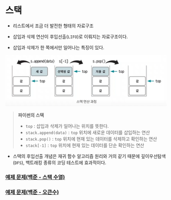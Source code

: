 # 스택

- 리스트에서 조금 더 발전한 형태의 자료구조

- 삽입과 삭제 연산이 후입선출(`LIFO`)로 이뤄지는 자료구조이다.
- 삽입과 삭제가 한 쪽에서만 일어나는 특징이 있다.

![img.png](image/img.png)

> **파이썬의 스택**<br>
> - `top` : 삽입과 삭제가 일어나는 위치를 뜻한다.
> - `stack.append(data)` : `top` 위치에 새로운 데이터를 삽입하는 연산
> - `stack.pop()` : `top` 위치에 현재 있는 데이터를 삭제하고 확인하는 연산
> - `stack[-1]` : `top` 위치에 현재 있는 데이터를 단순 확인하는 연산

- 스택의 후입선출 개념은 재귀 함수 알고리즘 원리와 거의 같기 때문에 깊이우선탐색(`DFS`), 백트래킹 종류의 코딩 테스트에 효과적이다.

### [예제 문제(백준 - 스택 수열)](https://github.com/genesis12345678/TIL/blob/main/algorithm/dataStructure/stack/Example_1.md#%EC%8A%A4%ED%83%9D-%EC%98%88%EC%A0%9C---1)

### [예제 문제(백준 - 오큰수)](https://github.com/genesis12345678/TIL/blob/main/algorithm/dataStructure/stack/Example_2.md#%EC%8A%A4%ED%83%9D-%EC%98%88%EC%A0%9C---2)